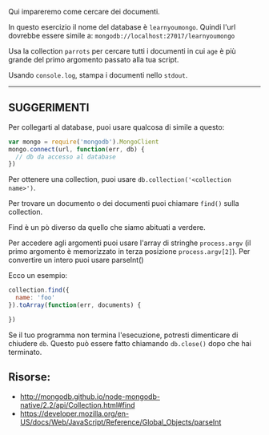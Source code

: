 Qui impareremo come cercare dei documenti.

In questo esercizio il nome del database è `learnyoumongo`.
Quindi l'url dovrebbe essere simile a: `mongodb://localhost:27017/learnyoumongo`

Usa la collection `parrots` per cercare tutti i documenti in cui `age`
è più grande del primo argomento passato alla tua script.

Usando `console.log`, stampa i documenti nello `stdout`.

-----------------------------------------------------------
## SUGGERIMENTI

Per collegarti al database, puoi usare qualcosa di simile a questo:

```js
var mongo = require('mongodb').MongoClient
mongo.connect(url, function(err, db) {
  // db da accesso al database
})
```

Per ottenere una collection, puoi usare `db.collection('<collection name>')`.

Per trovare un documento o dei documenti puoi chiamare `find()` sulla collection.

Find è un pò diverso da quello che siamo abituati a verdere.

Per accedere agli argomenti puoi usare l'array di stringhe `process.argv` (il primo argomento è memorizzato in terza posizione `process.argv[2]`). Per convertire un intero puoi usare parseInt()

Ecco un esempio:

```js
collection.find({
  name: 'foo'
}).toArray(function(err, documents) {

})
```

Se il tuo programma non termina l'esecuzione, potresti dimenticare di chiudere `db`. 
Questo può essere fatto chiamando `db.close()` dopo che hai terminato.

## Risorse:
* http://mongodb.github.io/node-mongodb-native/2.2/api/Collection.html#find
* https://developer.mozilla.org/en-US/docs/Web/JavaScript/Reference/Global_Objects/parseInt
